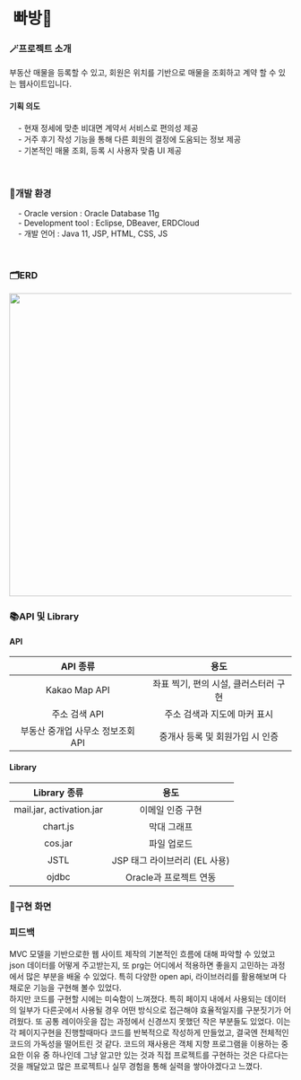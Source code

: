 # &nbsp;빠방:city_sunrise:
### 🪄프로젝트 소개
부동산 매물을 등록할 수 있고, 회원은 위치를 기반으로 매물을 조회하고 계약 할 수 있는 웹사이트입니다.<br>

#### 기획 의도
&nbsp; &nbsp; - 현재 정세에 맞춘 비대면 계약서 서비스로 편의성 제공 <br>
&nbsp; &nbsp; - 거주 후기 작성 기능을 통해 다른 회원의 결정에 도움되는 정보 제공 <br>
&nbsp; &nbsp; - 기본적인 매물 조회, 등록 시 사용자 맞춤 UI 제공 <br>

<br>

### 🔮개발 환경
&nbsp; &nbsp; - Oracle version : Oracle Database 11g <br>
&nbsp; &nbsp; - Development tool : Eclipse, DBeaver, ERDCloud <br>
&nbsp; &nbsp; - 개발 언어 : Java 11, JSP, HTML, CSS, JS <br>

<br>

### 🗂️ERD
<img src="https://user-images.githubusercontent.com/111429706/185704120-3cfe5153-5578-4569-83c2-713b86798ab1.png" width="840" height="540"/>

### 📚API 및 Library

#### API

|API 종류|용도|
|:---:|:---:|
|Kakao Map API|좌표 찍기, 편의 시설, 클러스터러 구현|
|주소 검색 API|주소 검색과 지도에 마커 표시|
|부동산 중개업 사무소 정보조회 API|중개사 등록 및 회원가입 시 인증|

#### Library

|Library 종류|용도|
|:---:|:---:|
|mail.jar, activation.jar|이메일 인증 구현|
|chart.js|막대 그래프|
|cos.jar|파일 업로드|
|JSTL|JSP 태그 라이브러리 (EL 사용)|
|ojdbc|Oracle과 프로젝트 연동|

### 💫구현 화면
### 피드백
MVC 모델을 기반으로한 웹 사이트 제작의 기본적인 흐름에 대해 파악할 수 있었고 json 데이터를 어떻게 주고받는지, 또 prg는 어디에서 적용하면 좋을지 고민하는 과정에서 많은 부분을 배울 수 있었다. 특히 다양한 open api, 라이브러리를 활용해보며 다채로운 기능을 구현해 볼수 있었다. <br>
하지만 코드를 구현할 시에는 미숙함이 느껴졌다. 특히 페이지 내에서 사용되는 데이터의 일부가 다른곳에서 사용될 경우 어떤 방식으로 접근해야 효율적일지를 구분짓기가 어려웠다. 또 공통 레이아웃을 잡는 과정에서 신경쓰지 못했던 작은 부분들도 있었다. 이는 각 페이지구현을 진행할때마다 코드를 반복적으로 작성하게 만들었고, 결국엔 전체적인 코드의 가독성을 떨어트린 것 같다. 코드의 재사용은 객체 지향 프로그램을 이용하는 중요한 이유 중 하나인데 그냥 알고만 있는 것과 직접 프로젝트를 구현하는 것은 다르다는 것을 깨달았고 많은 프로젝트나 실무 경험을 통해 실력을 쌓아야겠다고 느꼈다.




